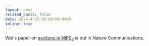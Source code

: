 ```yaml
---
layout: post
related_posts: false
date: 2024-4-25 08:00:00-0400
inline: true
---
```


Wei's paper on [excitons in NiPS<sub>3</sub>](/publications/#He2024magnetically) is out in Nature Communications.